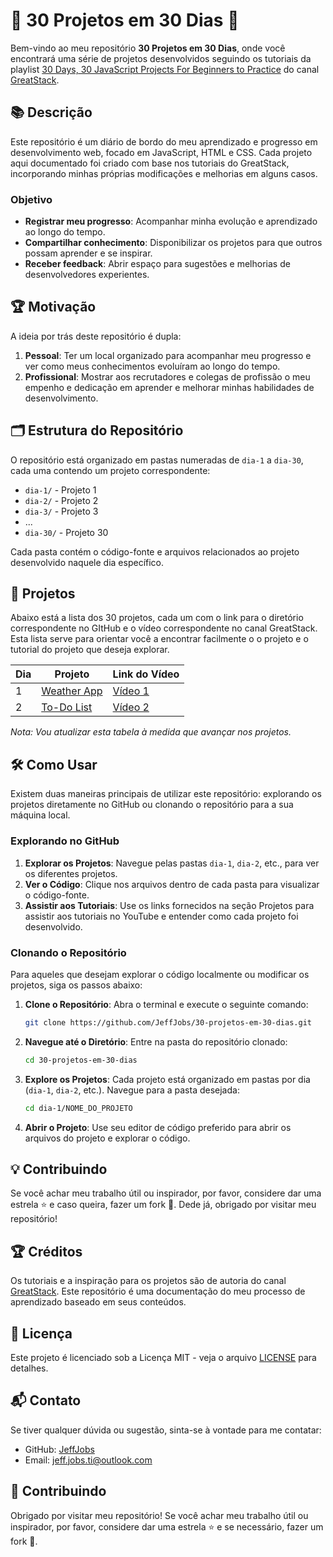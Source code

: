 # 🌟 30 Projetos em 30 Dias 🌟

Bem-vindo ao meu repositório **30 Projetos em 30 Dias**, onde você encontrará uma série de projetos desenvolvidos seguindo os tutoriais da playlist [30 Days, 30 JavaScript Projects For Beginners to Practice](https://www.youtube.com/playlist?list=PLjwm_8O3suyOgDS_Z8AWbbq3zpCmR-WE9) do canal [GreatStack](https://www.youtube.com/@GreatStackDev).

## 📚 Descrição

Este repositório é um diário de bordo do meu aprendizado e progresso em desenvolvimento web, focado em JavaScript, HTML e CSS. Cada projeto aqui documentado foi criado com base nos tutoriais do GreatStack, incorporando minhas próprias modificações e melhorias em alguns casos.

### Objetivo

- **Registrar meu progresso**: Acompanhar minha evolução e aprendizado ao longo do tempo.
- **Compartilhar conhecimento**: Disponibilizar os projetos para que outros possam aprender e se inspirar.
- **Receber feedback**: Abrir espaço para sugestões e melhorias de desenvolvedores experientes.

## 🏆 Motivação

A ideia por trás deste repositório é dupla:
1. **Pessoal**: Ter um local organizado para acompanhar meu progresso e ver como meus conhecimentos evoluíram ao longo do tempo.
2. **Profissional**: Mostrar aos recrutadores e colegas de profissão o meu empenho e dedicação em aprender e melhorar minhas habilidades de desenvolvimento.

## 🗂 Estrutura do Repositório

O repositório está organizado em pastas numeradas de `dia-1` a `dia-30`, cada uma contendo um projeto correspondente:

- `dia-1/` - Projeto 1
- `dia-2/` - Projeto 2
- `dia-3/` - Projeto 3
- ...
- `dia-30/` - Projeto 30

Cada pasta contém o código-fonte e arquivos relacionados ao projeto desenvolvido naquele dia específico.

## 🚀 Projetos

Abaixo está a lista dos 30 projetos, cada um com o link para o diretório correspondente no GItHub e o vídeo correspondente no canal GreatStack. Esta lista serve para orientar você a encontrar facilmente o o projeto e o tutorial do projeto que deseja explorar.

| Dia    | Projeto              | Link do Vídeo                                                                        |
| ------ | -------------------- | ------------------------------------------------------------------------------------ |
| 1      | [Weather App](https://github.com/JeffJobs/30-projetos-em-30-dias/tree/main/dia-1/weather-app)               | [Vídeo 1](https://youtu.be/MIYQR-Ybrn4?list=PLjwm_8O3suyOgDS_Z8AWbbq3zpCmR-WE9) |
| 2      | [To-Do List]()       | [Vídeo 2](https://youtu.be/G0jO8kUrg-I?list=PLjwm_8O3suyOgDS_Z8AWbbq3zpCmR-WE9)      |

*Nota: Vou atualizar esta tabela à medida que avançar nos projetos.*

## 🛠️ Como Usar

Existem duas maneiras principais de utilizar este repositório: explorando os projetos diretamente no GitHub ou clonando o repositório para a sua máquina local.

### Explorando no GitHub

1. **Explorar os Projetos**: Navegue pelas pastas `dia-1`, `dia-2`, etc., para ver os diferentes projetos.
2. **Ver o Código**: Clique nos arquivos dentro de cada pasta para visualizar o código-fonte.
3. **Assistir aos Tutoriais**: Use os links fornecidos na seção Projetos para assistir aos tutoriais no YouTube e entender como cada projeto foi desenvolvido.

### Clonando o Repositório

Para aqueles que desejam explorar o código localmente ou modificar os projetos, siga os passos abaixo:

1. **Clone o Repositório**: Abra o terminal e execute o seguinte comando:
    ```bash
    git clone https://github.com/JeffJobs/30-projetos-em-30-dias.git
    ```
2. **Navegue até o Diretório**: Entre na pasta do repositório clonado:
    ```bash
    cd 30-projetos-em-30-dias
    ```
3. **Explore os Projetos**: Cada projeto está organizado em pastas por dia (`dia-1`, `dia-2`, etc.). Navegue para a pasta desejada:
    ```bash
    cd dia-1/NOME_DO_PROJETO
    ```
4. **Abrir o Projeto**: Use seu editor de código preferido para abrir os arquivos do projeto e explorar o código.

## 💡 Contribuindo

Se você achar meu trabalho útil ou inspirador, por favor, considere dar uma estrela ⭐ e caso queira, fazer um fork 🍴. Dede já, obrigado por visitar meu repositório!

## 🏆 Créditos

Os tutoriais e a inspiração para os projetos são de autoria do canal [GreatStack](https://www.youtube.com/@GreatStackDev). Este repositório é uma documentação do meu processo de aprendizado baseado em seus conteúdos.

## 📜 Licença

Este projeto é licenciado sob a Licença MIT - veja o arquivo [LICENSE](https://github.com/JeffJobs/30-projetos-em-30-dias/blob/main/LICENSE.md) para detalhes.

## 📬 Contato

Se tiver qualquer dúvida ou sugestão, sinta-se à vontade para me contatar:
- GitHub: [JeffJobs](https://github.com/JeffJobs)
- Email: [jeff.jobs.ti@outlook.com](https://mailto:jeff.jobs.ti@outlook.com)

## 🌟 Contribuindo

Obrigado por visitar meu repositório! Se você achar meu trabalho útil ou inspirador, por favor, considere dar uma estrela ⭐ e se necessário, fazer um fork 🍴.
